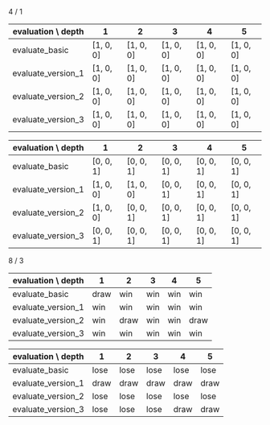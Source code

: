 4 / 1

evaluation \ depth | 1         | 2         | 3         | 4         | 5
-------------------|-----------|-----------|-----------|-----------|----------
evaluate_basic     | [1, 0, 0] | [1, 0, 0] | [1, 0, 0] | [1, 0, 0] | [1, 0, 0]
evaluate_version_1 | [1, 0, 0] | [1, 0, 0] | [1, 0, 0] | [1, 0, 0] | [1, 0, 0]
evaluate_version_2 | [1, 0, 0] | [1, 0, 0] | [1, 0, 0] | [1, 0, 0] | [1, 0, 0]
evaluate_version_3 | [1, 0, 0] | [1, 0, 0] | [1, 0, 0] | [1, 0, 0] | [1, 0, 0]

evaluation \ depth | 1         | 2         | 3         | 4         | 5
-------------------|-----------|-----------|-----------|-----------|----------
evaluate_basic     | [0, 0, 1] | [0, 0, 1] | [0, 0, 1] | [0, 0, 1] | [0, 0, 1]
evaluate_version_1 | [1, 0, 0] | [1, 0, 0] | [0, 0, 1] | [0, 0, 1] | [0, 0, 1]
evaluate_version_2 | [1, 0, 0] | [0, 0, 1] | [0, 0, 1] | [0, 0, 1] | [0, 0, 1]
evaluate_version_3 | [0, 0, 1] | [0, 0, 1] | [0, 0, 1] | [0, 0, 1] | [0, 0, 1]

8 / 3

evaluation \ depth | 1    | 2    | 3   | 4   | 5
-------------------|------|------|-----|-----|-----
evaluate_basic     | draw | win  | win | win | win
evaluate_version_1 | win  | win  | win | win | win
evaluate_version_2 | win  | draw | win | win | draw
evaluate_version_3 | win  | win  | win | win | win

evaluation \ depth | 1    | 2    | 3    | 4    | 5
-------------------|------|------|------|------|-----
evaluate_basic     | lose | lose | lose | lose | lose
evaluate_version_1 | draw | draw | draw | draw | draw
evaluate_version_2 | lose | lose | lose | lose | lose
evaluate_version_3 | lose | lose | lose | draw | draw